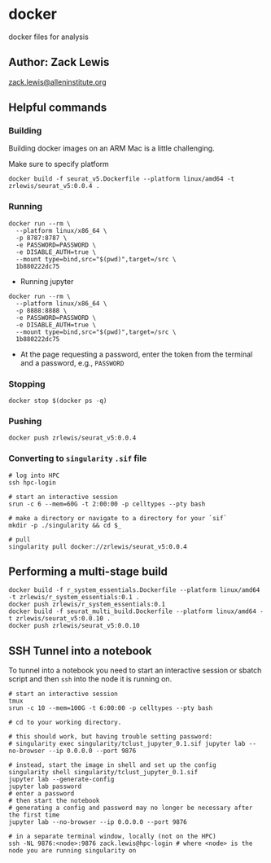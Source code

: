# docker

docker files for analysis

## Author: Zack Lewis

zack.lewis@alleninstitute.org


## Helpful commands

### Building

Building docker images on an ARM Mac is a little challenging.

Make sure to specify platform

```
docker build -f seurat_v5.Dockerfile --platform linux/amd64 -t zrlewis/seurat_v5:0.0.4 .
```

### Running

```
docker run --rm \
  --platform linux/x86_64 \
  -p 8787:8787 \
  -e PASSWORD=PASSWORD \
  -e DISABLE_AUTH=true \
  --mount type=bind,src="$(pwd)",target=/src \
  1b880222dc75
```

- Running jupyter

```
docker run --rm \
  --platform linux/x86_64 \
  -p 8888:8888 \
  -e PASSWORD=PASSWORD \
  -e DISABLE_AUTH=true \
  --mount type=bind,src="$(pwd)",target=/src \
  1b880222dc75
```

  - At the page requesting a password, enter the token from the terminal and a password, e.g., `PASSWORD`


### Stopping

```
docker stop $(docker ps -q)
```

### Pushing

```
docker push zrlewis/seurat_v5:0.0.4
```

### Converting to `singularity` `.sif` file

```
# log into HPC 
ssh hpc-login

# start an interactive session
srun -c 6 --mem=60G -t 2:00:00 -p celltypes --pty bash 

# make a directory or navigate to a directory for your `sif`
mkdir -p ./singularity && cd $_

# pull
singularity pull docker://zrlewis/seurat_v5:0.0.4
```

## Performing a multi-stage build

```
docker build -f r_system_essentials.Dockerfile --platform linux/amd64 -t zrlewis/r_system_essentials:0.1 .
docker push zrlewis/r_system_essentials:0.1
docker build -f seurat_multi_build.Dockerfile --platform linux/amd64 -t zrlewis/seurat_v5:0.0.10 .
docker push zrlewis/seurat_v5:0.0.10
```


## SSH Tunnel into a notebook

To tunnel into a notebook you need to start an interactive session or sbatch script and then `ssh` into the node it is running on.

```
# start an interactive session
tmux
srun -c 10 --mem=100G -t 6:00:00 -p celltypes --pty bash 

# cd to your working directory.

# this should work, but having trouble setting password:
# singularity exec singularity/tclust_jupyter_0.1.sif jupyter lab --no-browser --ip 0.0.0.0 --port 9876 

# instead, start the image in shell and set up the config
singularity shell singularity/tclust_jupyter_0.1.sif 
jupyter lab --generate-config
jupyter lab password
# enter a password
# then start the notebook
# generating a config and password may no longer be necessary after the first time
jupyter lab --no-browser --ip 0.0.0.0 --port 9876

# in a separate terminal window, locally (not on the HPC)
ssh -NL 9876:<node>:9876 zack.lewis@hpc-login # where <node> is the node you are running singularity on
```